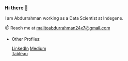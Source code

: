 ### Hi there 👋
I am Abdurrahman working as a Data Scientist at Indegene. 

📫 Reach me at mailtoabdurrahman24x7@gmail.com 

* Other Profiles: 

     [LinkedIn](https://www.linkedin.com/in/abdurrahman-163a63127)
       [Medium](https://abdurrahman5.medium.com/)     
     [Tableau](https://public.tableau.com/profile/abdurrahman8234)   
